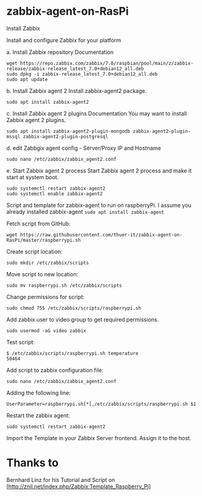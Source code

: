 # zabbix-agent-on-RasPi

Install Zabbix

Install and configure Zabbix for your platform

a. Install Zabbix repository
Documentation
```
wget https://repo.zabbix.com/zabbix/7.0/raspbian/pool/main/z/zabbix-release/zabbix-release_latest_7.0+debian12_all.deb
sudo dpkg -i zabbix-release_latest_7.0+debian12_all.deb
sudo apt update
```
b. Install Zabbix agent 2
Install zabbix-agent2 package.
```
sudo apt install zabbix-agent2
```
c. Install Zabbix agent 2 plugins
Documentation
You may want to install Zabbix agent 2 plugins.
```
sudo apt install zabbix-agent2-plugin-mongodb zabbix-agent2-plugin-mssql zabbix-agent2-plugin-postgresql
```

d. edit Zabbgix agent config - Server/Proxy IP and Hostname
```
sudo nano /etc/zabbix/zabbix_agent2.conf
```

e. Start Zabbix agent 2 process
Start Zabbix agent 2 process and make it start at system boot.
```
sudo systemctl restart zabbix-agent2
sudo systemctl enable zabbix-agent2
```


Script and template for zabbix-agent to run on raspberryPi.
I assume you already installed zabbix-agent
`sudo apt install zabbix-agent`

Fetch script from GitHub:
```
wget https://raw.githubusercontent.com/thuer-it/zabbix-agent-on-RasPi/master/raspberrypi.sh
```

Create script location:
```
sudo mkdir /etc/zabbix/scripts
```

Move script to new location:
```
sudo mv raspberrypi.sh /etc/zabbix/scripts
```

Change permissions for script:
```
sudo chmod 755 /etc/zabbix/scripts/raspberrypi.sh
```

Add zabbix user to video group to get required permissions.
```
sudo usermod -aG video zabbix
```

Test script:
```
$ /etc/zabbix/scripts/raspberrypi.sh temperature
50464
```

Add script to zabbix configuration file:
```
sudo nano /etc/zabbix/zabbix_agent2.conf
```

Adding the following line:
```
UserParameter=raspberrypi.sh[*],/etc/zabbix/scripts/raspberrypi.sh $1
```

Restart the zabbix agent:
```
sudo systemctl restart zabbix-agent2
```

Import the Template in your Zabbix Server frontend.
Assign it to the host.

# Thanks to 
Bernhard Linz for his Tutorial and Script on [http://znil.net/index.php/Zabbix:Template_Raspberry_Pi]
